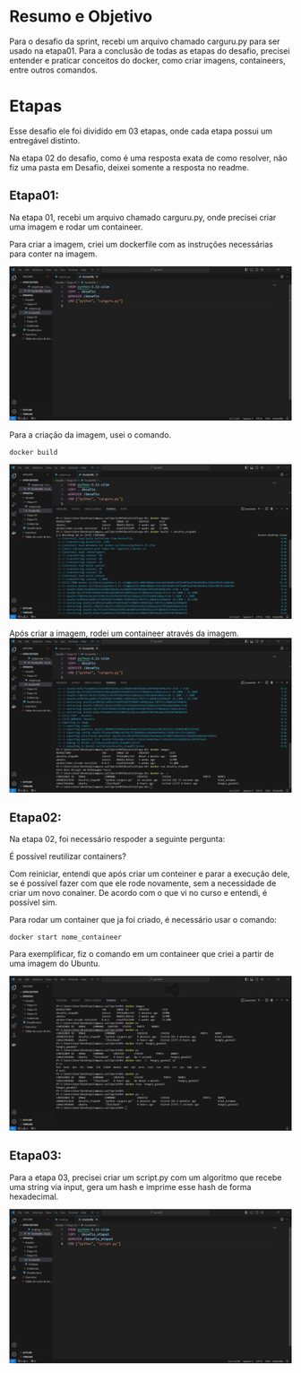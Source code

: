 # Resumo e Objetivo

Para o desafio da sprint, recebi um arquivo chamado carguru.py para ser usado na etapa01. Para a conclusão de todas as etapas do desafio, precisei entender e praticar conceitos do docker, como criar imagens, containeers, entre outros comandos. 

# Etapas

Esse desafio ele foi dividido em 03 etapas, onde cada etapa possui um entregável distinto.

Na etapa 02 do desafio, como é uma resposta exata de como resolver, não fiz uma pasta em Desafio, deixei somente a resposta no readme.

## Etapa01: 

Na etapa 01, recebi um arquivo chamado carguru.py, onde precisei  criar uma imagem e rodar um containeer.

Para criar a imagem, criei um  dockerfile com as instruções necessárias para conter na imagem.

![Dockerfile_etapa01](../Evidencias/Dockerfile_Etapa01.jpg)


Para a criação da imagem, usei o comando.
```
docker build 
```
![Criação_imagem_etapa01](../Evidencias/Criacao_img_etapa01.jpg)

Após criar a imagem, rodei um containeer através da imagem.
![Container_etapa01](../Evidencias/Rodando_img_etapa01.jpg)

## Etapa02:
Na etapa 02, foi necessário respoder a seguinte pergunta:

É possível reutilizar containers? 

Com reiniciar, entendi que após criar um conteiner e parar a execução dele, se é possível fazer com que ele rode novamente, sem a necessidade de criar um novo conainer. De acordo com o que vi no curso e entendi, é possível sim. 

Para rodar um container que ja foi criado, é necessário usar o comando:
```
docker start nome_containeer

```
Para exemplificar, fiz o comando em um containeer que criei a partir de uma imagem do Ubuntu.

![reiniciando_container](../Evidencias/Comando_etapa02.jpg)

## Etapa03:
Para a etapa 03, precisei criar um script.py com um algoritmo que recebe uma string via input, gera um hash e imprime esse hash de forma hexadecimal.

![algoritmo](../Evidencias/Script_etapa03.jpg)












